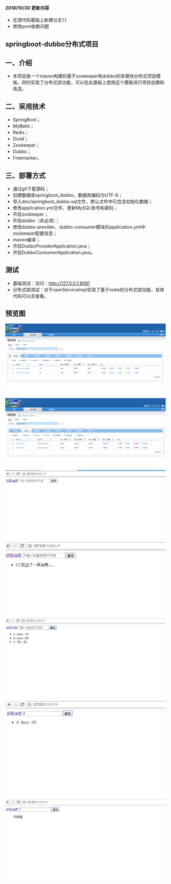 #### 2018/10/30 更新内容
- 在源代码基础上新建分支1.1
- 修改pom依赖问题

## springboot-dubbo分布式项目

## 一、介绍
- 本项目是一个maven构建的基于zookeeper和dubbo的多模块分布式项目模板，同时实现了分布式锁功能，可以在此基础上使用这个模板进行项目创建和改造。

## 二、采用技术
- SpringBoot；
- MyBatis；
- Redis；
- Druid；
- Zookeeper；
- Dubbo；
- Freemarker。

## 三、部署方式
- 通过git下载源码；
- 创建数据库springboot_dubbo，数据库编码为UTF-8；
- 导入doc/springboot_dubbo.sql文件，默认文件中已包含初始化数据；
- 修改application.yml文件，更新MySQL账号和密码；
- 开启zookeeper；
- 开启dubbo（非必须）；
- 修改dubbo-provider、dubbo-consumer模块的application.yml中zookeeper配置信息；
- maven编译；
- 开启DubboProviderApplication.java；
- 开启DubboConsumerApplication.java。

## 测试
- 基础测试：访问：http://127.0.0.1:8081
- 分布式锁测试：对于userServiceImpl实现了基于redis的分布式锁功能，具体代码可以去查看。

## 预览图

![预览图](doc/imgs/1.png)
![预览图](doc/imgs/2.png)
![预览图](doc/imgs/3.png)
![预览图](doc/imgs/4.png)
![预览图](doc/imgs/5.png)
![预览图](doc/imgs/6.png)
![预览图](doc/imgs/7.png)